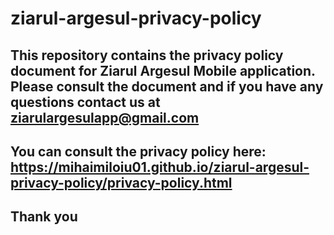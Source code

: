 # ziarul-argesul-privacy-policy

## This repository contains the privacy policy document for Ziarul Argesul Mobile application. Please consult the document and if you have any questions contact us at ziarulargesulapp@gmail.com 

## You can consult the privacy policy here: https://mihaimiloiu01.github.io/ziarul-argesul-privacy-policy/privacy-policy.html 

## Thank you
